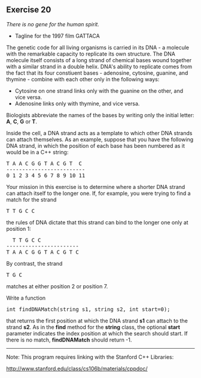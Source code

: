 Exercise 20
----------- 

*There is no gene for the human spirit.*
- Tagline for the 1997 film GATTACA

The genetic code for all living organisms is carried in its DNA - a molecule with the remarkable capacity to replicate its own structure. The DNA molecule itself consists of a long strand of chemical bases wound together with a similar strand in a double helix. DNA's ability to replicate comes from the fact that its four constiuent bases - adenosine, cytosine, guanine, and thymine - combine with each other only in the following ways:

* Cytosine on one strand links only with the guanine on the other, and vice versa.
* Adenosine links only with thymine, and vice versa.

Biologists abbreviate the names of the bases by writing only the initial letter: **A**, **C**, **G** or **T**.

Inside the cell, a DNA strand acts as a template to which other DNA strands can attach themselves. As an example, suppose that you have the following DNA strand, in which the position of each base has been numbered as it would be in a C++ string:

<pre>
T A A C G G T A C G T  C
------------------------- 
0 1 2 3 4 5 6 7 8 9 10 11
</pre>

Your mission in this exercise is to determine where a shorter DNA strand can attach itself to the longer one. If, for example, you were trying to find a match for the strand

<pre>
T T G C C
</pre>

the rules of DNA dictate that this strand can bind to the longer one only at position 1:

<pre>
  T T G C C 
----------------------- 
T A A C G G T A C G T C
</pre>

By contrast, the strand

<pre>
T G C
</pre>

matches at either position 2 or position 7.

Write a function

<pre>
int findDNAMatch(string s1, string s2, int start=0);
</pre>

that returns the first position at which the DNA strand **s1** can attach to the strand **s2**. As in the **find** method for the **string** class, the optional **start** parameter indicates the index position at which the search should start. If there is no match, **findDNAMatch** should return -1.

---

Note: This program requires linking with the Stanford C++ Libraries:

http://www.stanford.edu/class/cs106b/materials/cppdoc/